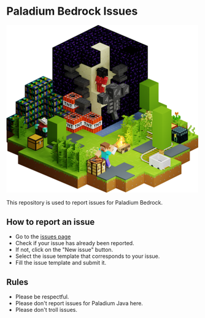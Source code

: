 # Paladium Bedrock Issues

<img src="Images/Banner.png" title="Paladium Art. Copyright Paladium" alt="Image" width="500"/>

This repository is used to report issues for Paladium Bedrock.

## How to report an issue
 - Go to the [issues page](https://github.com/Paladium-Developpement/Paladium-Bedrock-Issues)
 - Check if your issue has already been reported.
 - If not, click on the "New issue" button.
 - Select the issue template that corresponds to your issue.
 - Fill the issue template and submit it.

## Rules
 - Please be respectful.
 - Please don't report issues for Paladium Java here.
 - Please don't troll issues.